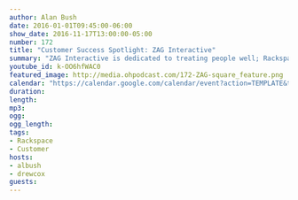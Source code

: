 ```yaml
---
author: Alan Bush
date: 2016-01-01T09:45:00-06:00
show_date: 2016-11-17T13:00:00-05:00
number: 172
title: "Customer Success Spotlight: ZAG Interactive"
summary: "ZAG Interactive is dedicated to treating people well​; Rackspace helps them do it."
youtube_id: k-OO6hfWAC0
featured_image: http://media.ohpodcast.com/172-ZAG-square_feature.png
calendar: "https://calendar.google.com/calendar/event?action=TEMPLATE&tmeid=Y2ZsaGVvMnY4Z2E1bmxxbWFnOHMzaTg4MGsgZmxwOXFtZW9mYWYwNTM4anU1Y21sb3Vic29AZw&tmsrc=flp9qmeofaf0538ju5cmloubso%40group.calendar.google.com"
duration:
length:
mp3:
ogg:
ogg_length:
tags:
- Rackspace
- Customer
hosts:
- albush
- drewcox
guests:
---
```


<!--more-->
